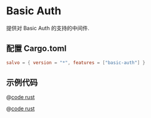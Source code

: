 # Basic Auth

提供对 Basic Auth 的支持的中间件.

## 配置 Cargo.toml

```toml
salvo = { version = "*", features = ["basic-auth"] }
```

## 示例代码

<CodeGroup>
  <CodeGroupItem title="main.rs" active>

@[code rust](../../../codes/basic-auth/src/main.rs)

  </CodeGroupItem>
  <CodeGroupItem title="Cargo.toml">

@[code rust](../../../codes/basic-auth/Cargo.toml)

  </CodeGroupItem>
</CodeGroup>